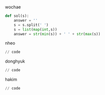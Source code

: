 wochae
```py
def sol(s):
    answer = ''
    s = s.split(' ')
    s = list(map(int,s))
    answer = str(min(s)) + ' ' + str(max(s))
```
nheo
```py
// code
```
donghyuk
```py
// code
```
hakim
```py
// code
```
